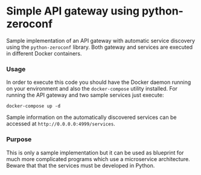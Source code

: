 # Simple API gateway using python-zeroconf

Sample implementation of an API gateway with automatic service discovery using the `python-zeroconf` library. Both gateway and services
are executed in different Docker containers.

### Usage

In order to execute this code you should have the Docker daemon running on your environment and also the `docker-compose` utility
installed. For running the API gateway and two sample services just execute:
```
docker-compose up -d
```

Sample information on the automatically discovered services can be accessed at `http://0.0.0.0:4999/services`. 

### Purpose

This is only a sample implementation but it can be used as blueprint for much more complicated programs which use a microservice architecture. Beware that
that the services must be developed in Python.
